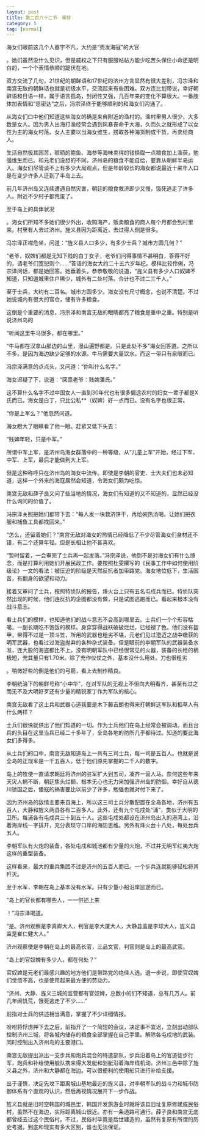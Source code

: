 ```yaml
---
layout: post
title: 第二百八十二节　审俘
category: 5
tag: [normal]
---
```


海女们眼前这几个人器宇不凡，大约是“秃发海寇”的大官

。她们虽然没什么见识，但是威权之下只有服服帖帖方能少吃苦头保住小命还是明白的，一个个表情恭顺的跪伏在地。

双方交流了几句，21世纪的朝鲜语和17世纪的济州方言显然有很大差别，冯宗泽和南宫无敌的朝鲜话也就是初级水平，交流起来有些困难。双方连比划带说，幸好朝鲜语和日语一样，属于语言孤岛，封闭性又强，几百年来的变化不算很大。一番肢体加表情和“思密达”之后，冯宗泽终于能够顺利的和海女们沟通了。

从海女们口中他们知道这些海女的确是来自附近的渔村的。渔村里男人很少，大多数是女人。因为男人出海打渔经常会遇到风暴丧命于大海，久而久之就形成了以女性为主的海女村落。女人主要以当海女维生，捞取各种海货制成干货，再卖给商人。

生活自然极其困苦，晾晒的鲍鱼、海参等海味卖得的钱换取一点粮食加上渔获，勉强维生而已。和元老们设想的不同，济州岛的粮食不能自给，要靠从朝鲜半岛运入。海女们尽管谈不上有多少大局观点，但是年龄较长的海女都说最近十来年人口是在变少许多人迁到了半岛上去。

前几年济州岛又连续遭遇自然灾害，朝廷的粮食救济即少又慢，饿死逃走了许多人。附近不少村子都荒废了。

至于岛上的具体状况

。海女们所知不多她们很少外出，收购海产，贩卖粮食的商人每个月都会到村里来。村里有人去过济州。旌义县因为距离近，去过得人倒是很多。

冯宗泽正襟危坐，问道：“旌义县人口多少，有多少士兵？城市方圆几何？”

“老爷，奴婢们都是无知下贱的白丁女子，老爷们问得事情不甚明白，答得不好的，请老爷们宽恕则个……”答话的海女大约二十五六岁年纪。模样比较伶俐，冯宗泽问话，都是她回答。她垂着头，恭恭敬敬的说道，“旌义县有多少人口奴婢不知道，只知道城里住户稀少，城外有二处村落。合计也不过二三千人。”

至于士兵，大约有二百名。城市方圆多少。海女没有尺寸概念，也说不清楚。不过她说城内有很大的官仓，储有许多粮食。

这倒是个重要的消息，冯宗泽和南宫无敌的眼睛都亮了粮食是重中之重。特别是听说济州岛的

“听闻这里牛马很多，都在哪里。”

“牛马都在汉拿山那边的山里，漫山遍野都是。只是此处不多”海女回答道。之所以不多。是因为海边缺少足够的水源。牛马需要大量饮水，而这一带只有泉眼而已。

冯宗泽满意的点点头，又问道：“你叫什么名字。”

海女迟疑了下，说道：“回禀老爷：贱婢潘氏。”

这不算什么名字不过中国女人一直到30年代也有很多偏远农村的妇女一辈子都是X氏而已。海女是白丁，只比公私**（奴婢）好一点而已。没有名字也很正常。

“你是上军么？”他忽然问道。

海女瞪大了眼睛看了他一眼。赶紧又低下头去：

“贱婢年轻，只是中军。”

所谓中军上军，是济州岛海女群落中的一种等级，从“儿童上军”开始，经过下军、中军、上军，最后才能做到大上军。

但是这种称呼只在济州岛的海女中流传。即使是李朝的官吏、士大夫们也未必知道，这样一个外来的海寇居然会知道，令海女们颇为吃惊。

南宫无敌和薛子良又问了些当地的情况，海女们有知道的又不知道的，显然已经没什么询问的价值了。

冯宗泽关照把她们都带下去：“每人发一块救济饼干，再给碗热汤喝。让她们把衣服和捕鱼工具都找回来。”

“怎么，还留着她们？”南宫无敌对海女的热情已经降低了不少尽管海女们身材还不错，有二个还算年轻。但是长相让他不甚喜欢。

“暂时留着，一会审完了士兵再一起发落。”冯宗泽说，他倒不是对海女们有什么绮念，而是打算利用她们开展民政工作。要按照杜雯撰写的《民事工作中如何使用阶级论》一文的看法：被压迫的阶级是天然反抗者加带路党。海女地位低下，生活困苦，有翻身的欲望和动力。

接着又审问了士兵，按照特侦队的报告，烽火台上只有五名屯戍兵而已。特侦队突然出现的时候，他们连反抗的企图都没有做，只是试图逃跑而已。看起来根本没有战斗意志。

看士兵们的模样，也知道他们的战斗意志不会高到哪里去。士兵们一个个形容枯噶，一副长期吃不饱饭的模样。身穿穿得战袄破破烂烂，已经褪了色。他们没有盔甲，带得不过是一顶斗笠，所用的武器也粗劣不堪，元老们见过澄迈之战中缴获的明军武器，也看过过海盗抛弃的各种杂式装备。但是眼前的李朝军队的武器装备水准，连大股的海盗都比不上。没有明朝军队中已经很常见的火器，装备的长枪的柄极短，充其量只有1.70米。除了充作仪仗之外，基本没什么用处。刀也很粗劣

。稍微好些的倒是他们的弓箭，看上去制作精良。

李朝统治下的朝鲜号称“小中华”，在对军队的无视上不但向大明看齐，甚至有过之而无不及大明好歹还有少量的精锐家丁作为军队的核心。

南宫无敌看了这士兵和武器心道我要是木下藤吉朗也得来打朝鲜这军队和稻草人有什么两样？

士兵们很快就供出了他们知道的一切。作为士兵他们在岛上经常会被调动。而且台兵的头目在这里当兵已经二十多年了，全岛各地的防所几乎都待过。知道的要比海女们多得多。

从士兵们的口中，南宫无敌知道岛上一共有三司士兵，每一司是五百人。也就是说全岛的正规军是一千五百人，低于他们原先掌握的二千人的数字。

岛上的牧使一直请求朝廷将济州的驻军扩大到五司，凑齐一营人马。奈何这些年来天灾人祸不断，朝廷焦头烂额，根本无心也无力来加强济州岛的防御。幸好自从德川锁国之后，倭寇的祸害要比以前少了许多，勉强也就对付下来了。

因为济州岛的敌情主要来自海上，所以这三司士兵分散配置在全岛各地，济州有五百人，大静和旌义两县各有二百多人。此外，还有九个屯戍处“浦”，类似于大明的卫所。每浦各有屯戍兵三十到五十人。这些屯戍处都设在济州岛出入的港湾上，沿着海岸线一字排开，充分表现守口岸的海防思维。另外有烽火台十八处，每处台兵五人。

李朝军队有火炮的装备，各处屯戍和城池都有少量的火炮，不过并无明军红夷大炮这样的重型装备。

这样看来，最大的重兵集团不过是济州的五百人而已。一个步兵连就能够轻松将其歼灭。

至于水军，李朝在岛上基本没有水军。只有少量小船沿岸巡逻而已。

“岛上的官长都有哪些人，一一供述上来

！”冯宗泽喝道。

“是。济州观察是李真卿大人，判官是李大厦大人，大静县监是李球大人，旌义县监是崔仁健大人。”

济州观察使是李朝在岛上的最高长官，三品文官，判官则是岛上的最高武官。

“岛上的官奴婢有多少人，都在何处？”

官奴婢是元老们最感兴趣的地方他们是带路党的绝佳人选。退一步说，即使官奴婢们觉悟不高，也是使用起来最方便的劳动力。

“济州、大静、旌义三城的监营都有官奴婢，总数小的们不知道，总有几万人。前几年闹饥荒，饿死逃走了不少……”

前指对士兵的供述相当满意，掌握了不少详细情报。

吩咐将俘虏押下去之后，前指开了一个简短的会议，决定事不宜迟，立刻出动部队控制济州三城，将各城内储存的粮食全部掌握在自己手里。解除各屯戍地的武装。同时控制出入济州岛的主要港口。

南宫无敌提出派出一支步兵和炮兵混合的特遣部队，步兵沿着岛上的官道徒步行军，炮兵和补给使用舰队携来得大发艇和划艇沿着海岸线机动。济州三邑中除了旌义县之外，济州和大静都在海边。可以很便利的使用船只进行补给支援。

出于谨慎，决定先攻下距离城山基地最近的旌义县，对李朝军队的战斗力和城市防御体系有个直观的认识，然后再视情况展开下一步作战。

旌义县就是旧时空韩国的城邑里，韩国开发旅游业时就将该县旧址复原修建成民俗村，虽然不在海边，实际距离城山很近。亦有一条道路可通行。薛子良和南宫无底都曾经去过这个民俗村。不过，民俗村毕竟是后世建造的，虽然有复原有所谓的历史考据，到底和现实有多大区别，谁也无法保证。
